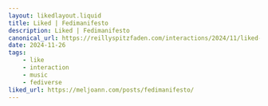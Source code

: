 ```yaml
---
layout: likedlayout.liquid
title: Liked | Fedimanifesto
description: Liked | Fedimanifesto
canonical_url: https://reillyspitzfaden.com/interactions/2024/11/liked-fedimanifesto/
date: 2024-11-26
tags: 
    - like
    - interaction
    - music
    - fediverse
liked_url: https://meljoann.com/posts/fedimanifesto/
---
```

